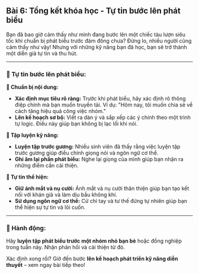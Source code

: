 ## Bài 6: Tổng kết khóa học - Tự tin bước lên phát biểu

Bạn đã bao giờ cảm thấy như mình đang bước lên một chiếc tàu lượn siêu tốc khi chuẩn bị phát biểu trước đám đông chưa? Đừng lo, nhiều người cũng cảm thấy như vậy! Nhưng với những kỹ năng bạn đã học, bạn sẽ trở thành một diễn giả tự tin và thu hút.

---

### 📌 Tự tin bước lên phát biểu:

**🔹 Chuẩn bị nội dung:**
- **Xác định mục tiêu rõ ràng:** Trước khi phát biểu, hãy xác định rõ thông điệp chính mà bạn muốn truyền tải. Ví dụ: "Hôm nay, tôi muốn chia sẻ về cách tăng hiệu quả công việc nhóm."
- **Lên kế hoạch sơ bộ:** Viết ra dàn ý và sắp xếp các ý chính theo một trình tự logic. Điều này giúp bạn không bị lạc lối khi nói.

**🔹 Tập luyện kỹ năng:**
- **Luyện tập trước gương:** Nhiều sinh viên đã thấy rằng việc luyện tập trước gương giúp điều chỉnh giọng nói và ngôn ngữ cơ thể.
- **Ghi âm lại phần phát biểu:** Nghe lại giọng của mình giúp bạn nhận ra những điểm cần cải thiện.

**🔹 Tự tin thể hiện:**
- **Giữ ánh mắt và nụ cười:** Ánh mắt và nụ cười thân thiện giúp bạn tạo kết nối với khán giả và làm dịu bầu không khí.
- **Sử dụng ngôn ngữ cơ thể:** Cử chỉ tay và tư thế đứng tự nhiên giúp bạn thể hiện sự tự tin và lôi cuốn.

---

### 🚀 Hành động:

Hãy **luyện tập phát biểu trước một nhóm nhỏ bạn bè** hoặc đồng nghiệp trong tuần này. Nhận phản hồi và cải thiện từ đó.

Xác định xong rồi? Giờ đến bước **lên kế hoạch phát triển kỹ năng diễn thuyết** – xem ngay bài tiếp theo!